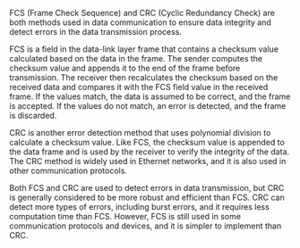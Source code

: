 FCS (Frame Check Sequence) and CRC (Cyclic Redundancy Check) are both methods used in data communication to ensure data integrity and detect errors in the data transmission process.

FCS is a field in the data-link layer frame that contains a checksum value calculated based on the data in the frame. The sender computes the checksum value and appends it to the end of the frame before transmission. The receiver then recalculates the checksum based on the received data and compares it with the FCS field value in the received frame. If the values match, the data is assumed to be correct, and the frame is accepted. If the values do not match, an error is detected, and the frame is discarded.

CRC is another error detection method that uses polynomial division to calculate a checksum value. Like FCS, the checksum value is appended to the data frame and is used by the receiver to verify the integrity of the data. The CRC method is widely used in Ethernet networks, and it is also used in other communication protocols.

Both FCS and CRC are used to detect errors in data transmission, but CRC is generally considered to be more robust and efficient than FCS. CRC can detect more types of errors, including burst errors, and it requires less computation time than FCS. However, FCS is still used in some communication protocols and devices, and it is simpler to implement than CRC.